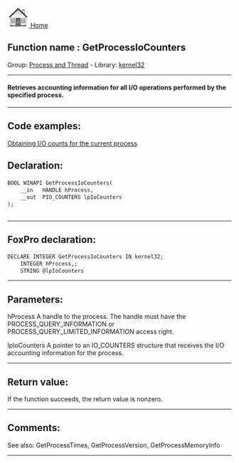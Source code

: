 [<img src="../../images/home.png"> Home ](https://github.com/VFPX/Win32API)  

## Function name : GetProcessIoCounters
Group: [Process and Thread](../../functions_group.md#Process_and_Thread)  -  Library: [kernel32](../../Libraries.md#kernel32)  
***  


#### Retrieves accounting information for all I/O operations performed by the specified process.
***  


## Code examples:
[Obtaining I/O counts for the current process](../../samples/sample_535.md)  

## Declaration:
```foxpro  
BOOL WINAPI GetProcessIoCounters(
	__in   HANDLE hProcess,
	__out  PIO_COUNTERS lpIoCounters
);
  
```  
***  


## FoxPro declaration:
```foxpro  
DECLARE INTEGER GetProcessIoCounters IN kernel32;
	INTEGER hProcess,;
	STRING @lpIoCounters  
```  
***  


## Parameters:
hProcess 
A handle to the process. The handle must have the PROCESS_QUERY_INFORMATION or PROCESS_QUERY_LIMITED_INFORMATION access right.

lpIoCounters 
A pointer to an IO_COUNTERS structure that receives the I/O accounting information for the process.
  
***  


## Return value:
If the function succeeds, the return value is nonzero.  
***  


## Comments:
See also: GetProcessTimes, GetProcessVersion, GetProcessMemoryInfo   
  
***  

